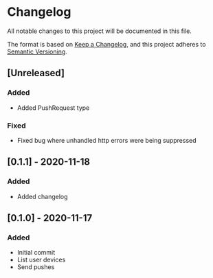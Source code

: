 # Changelog
All notable changes to this project will be documented in this file.

The format is based on [Keep a Changelog](https://keepachangelog.com/en/1.0.0/),
and this project adheres to [Semantic Versioning](https://semver.org/spec/v2.0.0.html).

## [Unreleased]
### Added
- Added PushRequest type

### Fixed
- Fixed bug where unhandled http errors were being suppressed

## [0.1.1] - 2020-11-18
### Added
- Added changelog

## [0.1.0] - 2020-11-17
### Added
- Initial commit
- List user devices
- Send pushes
